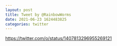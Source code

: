 ```yaml
--- 
layout: post 
title: Tweet by @RainbowWorms 
date: 2021-06-23 1624483825 
categories: twitter 
--- 
```

https://twitter.com/o/status/1407813296955269121